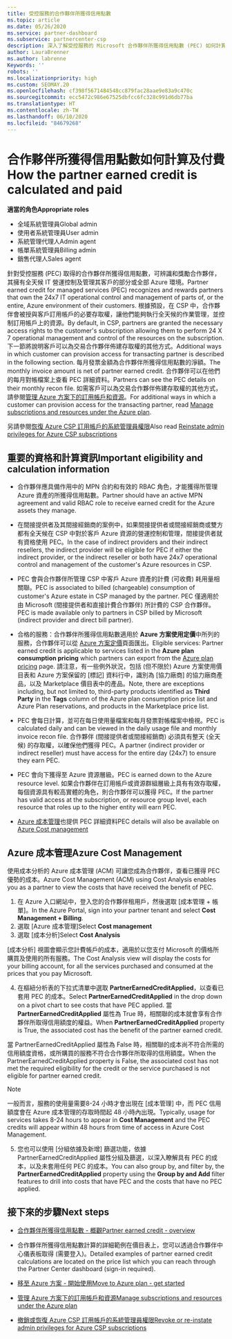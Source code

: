 ```yaml
---
title: 受控服務的合作夥伴所獲得信用點數
ms.topic: article
ms.date: 05/26/2020
ms.service: partner-dashboard
ms.subservice: partnercenter-csp
description: 深入了解受控服務的 Microsoft 合作夥伴所獲得信用點數 (PEC) 如何計算及支付，以及如何確保您符合資格。
author: LauraBrenner
ms.author: labrenne
Keywords: ''
robots: ''
ms.localizationpriority: high
ms.custom: SEOMAY.20
ms.openlocfilehash: cf398f5671484548cc879fac28aae9e83a9c470c
ms.sourcegitcommit: ecc5472c986e67525dbfcc6fc328c991d6db77ba
ms.translationtype: HT
ms.contentlocale: zh-TW
ms.lasthandoff: 06/10/2020
ms.locfileid: "84679268"
---
```

# <a name="how-the-partner-earned-credit-is-calculated-and-paid"></a><span data-ttu-id="65c76-103">合作夥伴所獲得信用點數如何計算及付費</span><span class="sxs-lookup"><span data-stu-id="65c76-103">How the partner earned credit is calculated and paid</span></span>

<span data-ttu-id="65c76-104">**適當的角色**</span><span class="sxs-lookup"><span data-stu-id="65c76-104">**Appropriate roles**</span></span>

- <span data-ttu-id="65c76-105">全域系統管理員</span><span class="sxs-lookup"><span data-stu-id="65c76-105">Global admin</span></span>
- <span data-ttu-id="65c76-106">使用者系統管理員</span><span class="sxs-lookup"><span data-stu-id="65c76-106">User admin</span></span>
- <span data-ttu-id="65c76-107">系統管理代理人</span><span class="sxs-lookup"><span data-stu-id="65c76-107">Admin agent</span></span>
- <span data-ttu-id="65c76-108">帳單系統管理員</span><span class="sxs-lookup"><span data-stu-id="65c76-108">Billing admin</span></span>
- <span data-ttu-id="65c76-109">銷售代理人</span><span class="sxs-lookup"><span data-stu-id="65c76-109">Sales agent</span></span>

<span data-ttu-id="65c76-110">針對受控服務 (PEC) 取得的合作夥伴所獲得信用點數，可辨識和獎勵合作夥伴，其擁有全天候 IT 營運控制及管理其客戶的部分或全部 Azure 環境。</span><span class="sxs-lookup"><span data-stu-id="65c76-110">Partner earned credit for managed services (PEC) recognizes and rewards partners that own the 24x7 IT operational control and management of parts of, or the entire, Azure environment of their customers.</span></span> <span data-ttu-id="65c76-111">根據預設，在 CSP 中，合作夥伴會被授與客戶訂用帳戶的必要存取權，讓他們能夠執行全天候的作業管理，並控制訂用帳戶上的資源。</span><span class="sxs-lookup"><span data-stu-id="65c76-111">By default, in CSP, partners are granted the necessary access rights to the customer's subscription allowing them to perform 24 X 7 operational management and control of the resources on the subscription.</span></span> <span data-ttu-id="65c76-112">下一節將說明客戶可以為交易合作夥伴佈建存取權的其他方式。</span><span class="sxs-lookup"><span data-stu-id="65c76-112">Additional ways in which customer can provision access for transacting partner is described in the following section.</span></span> <span data-ttu-id="65c76-113">每月發票金額為合作夥伴所獲得信用點數的淨額。</span><span class="sxs-lookup"><span data-stu-id="65c76-113">The monthly invoice amount is net of partner earned credit.</span></span> <span data-ttu-id="65c76-114">合作夥伴可以在他們的每月對帳檔案上查看 PEC 詳細資料。</span><span class="sxs-lookup"><span data-stu-id="65c76-114">Partners can see the PEC details on their monthly recon file.</span></span> <span data-ttu-id="65c76-115">如需客戶可以為交易合作夥伴佈建存取權的其他方式，請參閱[管理 Azure 方案下的訂用帳戶和資源](azure-plan-manage.md)。</span><span class="sxs-lookup"><span data-stu-id="65c76-115">For additional ways in which a customer can provision access for the transacting partner, read [Manage subscriptions and resources under the Azure plan](azure-plan-manage.md).</span></span>

<span data-ttu-id="65c76-116">另請參閱[恢復 Azure CSP 訂用帳戶的系統管理員權限](revoke-reinstate-csp.md)</span><span class="sxs-lookup"><span data-stu-id="65c76-116">Also read [Reinstate admin privileges for Azure CSP subscriptions](revoke-reinstate-csp.md)</span></span>

## <a name="important-eligibility-and-calculation-information"></a><span data-ttu-id="65c76-117">重要的資格和計算資訊</span><span class="sxs-lookup"><span data-stu-id="65c76-117">Important eligibility and calculation information</span></span>

- <span data-ttu-id="65c76-118">合作夥伴應具備作用中的 MPN 合約和有效的 RBAC 角色，才能獲得所管理 Azure 資產的所獲得信用點數。</span><span class="sxs-lookup"><span data-stu-id="65c76-118">Partner should have an active MPN agreement and valid RBAC role to receive earned credit for the Azure assets they manage.</span></span> 

- <span data-ttu-id="65c76-119">在間接提供者及其間接經銷商的案例中，如果間接提供者或間接經銷商或雙方都有全天候在 CSP 中對於客戶 Azure 資源的營運控制和管理，間接提供者就有資格使用 PEC。</span><span class="sxs-lookup"><span data-stu-id="65c76-119">In the case of indirect providers and their indirect resellers, the indirect provider will be eligible for PEC if either the indirect provider, or the indirect reseller or both have 24x7 operational control and management of the customer's Azure resources in CSP.</span></span>

- <span data-ttu-id="65c76-120">PEC 會與合作夥伴所管理 CSP 中客戶 Azure 資產的計費 (可收費) 耗用量相關聯。</span><span class="sxs-lookup"><span data-stu-id="65c76-120">PEC is associated to billed (chargeable) consumption of customer's Azure estate in CSP managed by the partner.</span></span> <span data-ttu-id="65c76-121">PEC 僅適用於由 Microsoft (間接提供者和直接計費合作夥伴) 所計費的 CSP 合作夥伴。</span><span class="sxs-lookup"><span data-stu-id="65c76-121">PEC is made available only to partners in CSP billed by Microsoft (indirect provider and direct bill partner).</span></span> 

- <span data-ttu-id="65c76-122">合格的服務：合作夥伴所獲得信用點數適用於 **Azure 方案使用定價**中所列的服務，合作夥伴可以從 [Azure 方案定價](https://partner.microsoft.com/commerce/sales)頁面匯出。</span><span class="sxs-lookup"><span data-stu-id="65c76-122">Eligible services: Partner earned credit is applicable to services listed in the **Azure plan consumption pricing** which partners can export from the [Azure plan pricing](https://partner.microsoft.com/commerce/sales) page.</span></span> <span data-ttu-id="65c76-123">請注意，有一些例外狀況，包括 (但不限於) Azure 方案使用價目表和 Azure 方案保留的 [標記] 資料行中，識別為 [協力廠商] 的協力廠商產品，以及 Marketplace 價目表中的產品。</span><span class="sxs-lookup"><span data-stu-id="65c76-123">Note, there are exceptions including, but not limited to, third-party products identified as **Third Party** in  the **Tags** column of the Azure plan consumption price list and Azure Plan reservations, and products in the Marketplace price list.</span></span>

- <span data-ttu-id="65c76-124">PEC 會每日計算，並可在每日使用量檔案和每月發票對帳檔案中檢視。</span><span class="sxs-lookup"><span data-stu-id="65c76-124">PEC is calculated daily and can be viewed in the daily usage file and monthly invoice recon file.</span></span> <span data-ttu-id="65c76-125">合作夥伴 (間接提供者或間接經銷商) 必須具有整天 (全天候) 的存取權，以確保他們獲得 PEC。</span><span class="sxs-lookup"><span data-stu-id="65c76-125">A partner (indirect provider or indirect reseller) must have access for the entire day (24x7) to ensure they earn PEC.</span></span>  

- <span data-ttu-id="65c76-126">PEC 會向下獲得至 Azure 資源層級。</span><span class="sxs-lookup"><span data-stu-id="65c76-126">PEC is earned down to the Azure resource level.</span></span> <span data-ttu-id="65c76-127">如果合作夥伴在訂用帳戶或資源群組層級上具有有效存取權，每個資源具有較高實體的角色，則合作夥伴可以獲得 PEC。</span><span class="sxs-lookup"><span data-stu-id="65c76-127">If the partner has valid access at the subscription, or resource group level, each resource that roles up to the higher entity will earn PEC.</span></span>  

- <span data-ttu-id="65c76-128">[Azure 成本管理](https://go.microsoft.com/fwlink/?linkid=2106482)也提供 PEC 詳細資料</span><span class="sxs-lookup"><span data-stu-id="65c76-128">PEC details will also be available on [Azure Cost management](https://go.microsoft.com/fwlink/?linkid=2106482)</span></span>

## <a name="azure-cost-management"></a><span data-ttu-id="65c76-129">Azure 成本管理</span><span class="sxs-lookup"><span data-stu-id="65c76-129">Azure Cost Management</span></span>

 <span data-ttu-id="65c76-130">使用成本分析的 Azure 成本管理 (ACM) 可讓您成為合作夥伴，查看已獲得 PEC 優勢的成本。</span><span class="sxs-lookup"><span data-stu-id="65c76-130">Azure Cost Management (ACM) using Cost Analysis enables you as a partner to view the costs that have received the benefit of PEC.</span></span>  

1. <span data-ttu-id="65c76-131">在 Azure 入口網站中，登入您的合作夥伴租用戶，然後選取 [成本管理 + 帳單]。</span><span class="sxs-lookup"><span data-stu-id="65c76-131">In the Azure Portal, sign into your partner tenant and select **Cost Management + Billing**.</span></span>
2.  <span data-ttu-id="65c76-132">選取 [Azure 成本管理]</span><span class="sxs-lookup"><span data-stu-id="65c76-132">Select **Cost management**</span></span>
3.  <span data-ttu-id="65c76-133">選取 [成本分析]</span><span class="sxs-lookup"><span data-stu-id="65c76-133">Select **Cost Analysis**</span></span>

<span data-ttu-id="65c76-134">[成本分析] 視圖會顯示您計費帳戶的成本，適用於以您支付 Microsoft 的價格所購買及使用的所有服務。</span><span class="sxs-lookup"><span data-stu-id="65c76-134">The Cost Analysis view will display the costs for your billing account, for all the services purchased and consumed at the prices that you pay Microsoft.</span></span>

4.  <span data-ttu-id="65c76-135">在樞紐分析表的下拉式清單中選取 **PartnerEarnedCreditApplied**，以查看已套用 PEC 的成本。</span><span class="sxs-lookup"><span data-stu-id="65c76-135">Select **PartnerEarnedCreditApplied** in the drop down on a pivot chart to see costs that have PEC applied.</span></span> <span data-ttu-id="65c76-136">當 **PartnerEarnedCreditApplied** 屬性為 True 時，相關聯的成本就會享有合作夥伴所取得信用額度的權益。</span><span class="sxs-lookup"><span data-stu-id="65c76-136">When **PartnerEarnedCreditApplied** property is True, the associated cost has the benefit of the partner earned credit.</span></span> 

<span data-ttu-id="65c76-137">當 PartnerEarnedCreditApplied 屬性為 False 時，相關聯的成本尚不符合所需的信用額度資格，或所購買的服務不符合合作夥伴所取得的信用額度。</span><span class="sxs-lookup"><span data-stu-id="65c76-137">When the PartnerEarnedCreditApplied property is False, the associated cost has not met the required eligibility for the credit or the service purchased is not eligible for partner earned credit.</span></span>

>[!NOTE] 
><span data-ttu-id="65c76-138">一般而言，服務的使用量需要8-24 小時才會出現在 [成本管理] 中，而 PEC 信用額度會在 Azure 成本管理的存取時間起 48 小時內出現。</span><span class="sxs-lookup"><span data-stu-id="65c76-138">Typically, usage for services takes 8-24 hours to appear in **Cost Management** and the PEC credits will appear within 48 hours from time of access in Azure Cost Management.</span></span>

5. <span data-ttu-id="65c76-139">您也可以使用 [分組依據及新增] 篩選功能，依據 PartnerEarnedCreditApplied 屬性分組及篩選，以深入瞭解具有 PEC 的成本，以及未套用任何 PEC 的成本。</span><span class="sxs-lookup"><span data-stu-id="65c76-139">You can also group by, and filter by, the **PartnerEarnedCreditApplied** property using the **Group by and Add** filter features to drill into costs that have PEC and the costs that have no PEC applied.</span></span>

## <a name="next-steps"></a><span data-ttu-id="65c76-140">接下來的步驟</span><span class="sxs-lookup"><span data-stu-id="65c76-140">Next steps</span></span>

- [<span data-ttu-id="65c76-141">合作夥伴所獲得信用點數 - 概觀</span><span class="sxs-lookup"><span data-stu-id="65c76-141">Partner earned credit - overview</span></span>](partner-earned-credit.md)

- <span data-ttu-id="65c76-142">合作夥伴所獲得信用點數計算的詳細範例在價目表上，您可以透過合作夥伴中心儀表板取得 (需要登入)。</span><span class="sxs-lookup"><span data-stu-id="65c76-142">Detailed examples of partner earned credit calculations are located on the price list which you can reach through the Partner Center dashboard (sign-in required).</span></span>

- [<span data-ttu-id="65c76-143">移至 Azure 方案 - 開始使用</span><span class="sxs-lookup"><span data-stu-id="65c76-143">Move to Azure plan - get started</span></span>](azure-plan-get-started.md)

- [<span data-ttu-id="65c76-144">管理 Azure 方案下的訂用帳戶和資源</span><span class="sxs-lookup"><span data-stu-id="65c76-144">Manage subscriptions and resources under the Azure plan</span></span>](azure-plan-manage.md)

- [<span data-ttu-id="65c76-145">撤銷或恢復 Azure CSP 訂用帳戶的系統管理員權限</span><span class="sxs-lookup"><span data-stu-id="65c76-145">Revoke or re-instate admin privileges for Azure CSP subscriptions  </span></span>](revoke-reinstate-csp.md)

